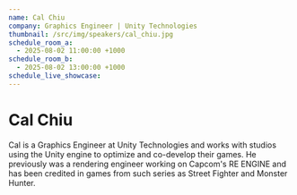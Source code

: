 ```yaml
---
name: Cal Chiu
company: Graphics Engineer | Unity Technologies
thumbnail: /src/img/speakers/cal_chiu.jpg
schedule_room_a:
  - 2025-08-02 11:00:00 +1000
schedule_room_b:
  - 2025-08-02 13:00:00 +1000
schedule_live_showcase: 
---
```


# Cal Chiu

Cal is a Graphics Engineer at Unity Technologies and works with studios using the Unity engine to optimize and co-develop their games. He previously was a rendering engineer working on Capcom's RE ENGINE and has been credited in games from such series as Street Fighter and Monster Hunter.
